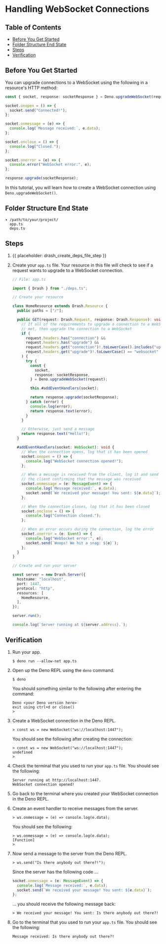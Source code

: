 # Handling WebSocket Connections

## Table of Contents

- [Before You Get Started](#before-you-get-started)
- [Folder Structure End State](#folder-structure-end-state)
- [Steps](#steps)
- [Verification](#verification)

## Before You Get Started

You can upgrade connections to a WebSocket using the following in a resource's
HTTP method:

```typescript
const { socket, response: socketResponse } = Deno.upgradeWebSocket(request);

socket.onopen = () => {
  socket.send("Connected!");
};

socket.onmessage = (e) => {
  console.log(`Message received:`, e.data);
};

socket.onclose = () => {
  console.log("Closed.");
};

socket.onerror = (e) => {
  console.error("WebSocket error:", e);
};

response.upgrade(socketResponse);
```

In this tutorial, you will learn how to create a WebSocket connection using
`Deno.upgradeWebSocket()`.

## Folder Structure End State

```text
▾ /path/to/your/project/
  app.ts
  deps.ts
```

## Steps

1. {{ placeholder: drash_create_deps_file_step }}

1. Create your `app.ts` file. Your resource in this file will check to see if a
   request wants to upgrade to a WebSocket connection.

   ```typescript
   // File: app.ts

   import { Drash } from "./deps.ts";

   // Create your resource

   class HomeResource extends Drash.Resource {
     public paths = ["/"];

     public GET(request: Drash.Request, response: Drash.Response): void {
       // If all of the requirements to upgrade a connection to a WebSocket are
       // met, then upgrade the connection to a WebSocket
       if (
         request.headers.has("connection") &&
         request.headers.has("upgrade") &&
         request.headers.get("connection")!.toLowerCase().includes("upgrade") &&
         request.headers.get("upgrade")!.toLowerCase() == "websocket"
       ) {
         try {
           const {
             socket,
             response: socketResponse,
           } = Deno.upgradeWebSocket(request);

           this.#addEventHandlers(socket);

           return response.upgrade(socketResponse);
         } catch (error) {
           console.log(error);
           return response.text(error);
         }
       }

       // Otherwise, just send a message
       return response.text("Hello!");
     }

     #addEventHandlers(socket: WebSocket): void {
       // When the connection opens, log that it has been opened
       socket.onopen = () => {
         console.log("WebSocket connection opened!");
       };

       // When a message is received from the client, log it and send a message to
       // the client confirming that the message was received
       socket.onmessage = (e: MessageEvent) => {
         console.log(`Message received:`, e.data);
         socket.send(`We received your message! You sent: ${e.data}`);
       };

       // When the connection closes, log that it has been closed
       socket.onclose = () => {
         console.log("Connection closed.");
       };

       // When an error occurs during the connection, log the error
       socket.onerror = (e: Event) => {
         console.log("WebSocket error:", e);
         socket.send(`Woops! We hit a snag: ${e}`);
       };
     }
   }

   // Create and run your server

   const server = new Drash.Server({
     hostname: "localhost",
     port: 1447,
     protocol: "http",
     resources: [
       HomeResource,
     ],
   });

   server.run();

   console.log(`Server running at ${server.address}.`);
   ```

## Verification

1. Run your app.

   ```shell
   $ deno run --allow-net app.ts
   ```

2. Open up the Deno REPL using the `deno` command.

   ```shell
   $ deno
   ```

   You should something similar to the following after entering the command:

   ```text
   Deno <your Deno version here>
   exit using ctrl+d or close()
   >
   ```

3. Create a WebSocket connection in the Deno REPL.

   ```shell
   > const ws = new WebSocket("ws://localhost:1447");
   ```

   You should see the following after creating the connection:

   ```text
   > const ws = new WebSocket("ws://localhost:1447");
   undefined
   >
   ```

4. Check the terminal that you used to run your `app.ts` file. You should see
   the following:

   ```text
   Server running at http://localhost:1447.
   WebSocket connection opened!
   ```

5. Go back to the terminal where you created your WebSocket connection in the
   Deno REPL.

6. Create an event handler to receive messages from the server.

   ```text
   > ws.onmessage = (e) => console.log(e.data);
   ```

   You should see the following:

   ```text
   > ws.onmessage = (e) => console.log(e.data);
   [Function]
   >
   ```

7. Now send a message to the server from the Deno REPL.

   ```text
   > ws.send("Is there anybody out there?!");
   ```

   Since the server has the following code ...

   ```typescript
   socket.onmessage = (e: MessageEvent) => {
     console.log(`Message received:`, e.data);
     socket.send(`We received your message! You sent: ${e.data}`);
   };
   ```

   ... you should receive the following message back:

   ```text
   > We received your message! You sent: Is there anybody out there?!
   ```

8. Go to the terminal that you used to run your `app.ts` file. You should see
   the following:

   ```text
   Message received: Is there anybody out there?!
   ```
